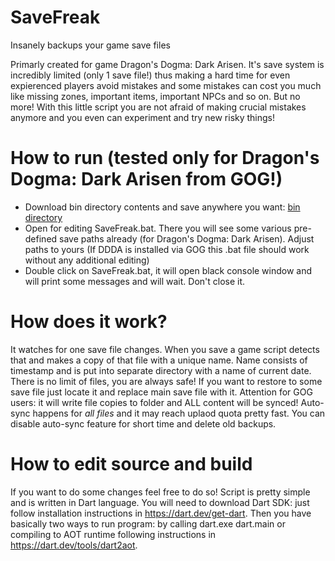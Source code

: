 # SaveFreak
Insanely backups your game save files

Primarly created for game Dragon's Dogma: Dark Arisen. It's save system is incredibly limited (only 1 save file!) thus making a hard time for even expierenced players avoid mistakes and some mistakes can cost you much like missing zones, important items, important NPCs and so on. But no more! With this little script you are not afraid of making crucial mistakes anymore and you even can experiment and try new risky things!

# How to run (tested only for Dragon's Dogma: Dark Arisen from GOG!)
* Download bin directory contents and save anywhere you want: [bin directory](bin)
* Open for editing SaveFreak.bat. There you will see some various pre-defined save paths already (for Dragon's Dogma: Dark Arisen). Adjust paths to yours (If DDDA is installed via GOG this .bat file should work without any additional editing)
* Double click on SaveFreak.bat, it will open black console window and will print some messages and will wait. Don't close it.

# How does it work?
It watches for one save file changes. When you save a game script detects that and makes a copy of that file with a unique name. Name consists of timestamp and is put into separate directory with a name of current date. There is no limit of files, you are always safe! If you want to restore to some save file just locate it and replace main save file with it. Attention for GOG users: it will write file copies to folder and ALL content will be synced! Auto-sync happens for _all files_ and it may reach uplaod quota pretty fast. You can disable auto-sync feature for short time and delete old backups.

# How to edit source and build
If you want to do some changes feel free to do so! Script is pretty simple and is written in Dart language. You will need to download Dart SDK: just follow installation instructions in https://dart.dev/get-dart. Then you have basically two ways to run program: by calling dart.exe dart.main or compiling to AOT runtime following instructions in https://dart.dev/tools/dart2aot.